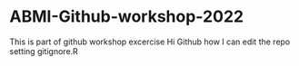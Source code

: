 # ABMI-Github-workshop-2022
This is part of github workshop excercise
Hi Github
how I can edit the repo setting gitignore.R
